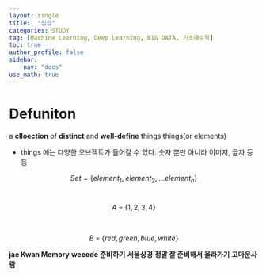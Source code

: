 ```yaml
---
layout: single
title:  "집합"
categories: STUDY
tag: [Machine Learning, Deep Learning, BIG DATA, 기초대수학]
toc: true
author_profile: false
sidebar:
    nav: "docs"
use_math: true
---
```


# Defuniton
a **clloection** of **distinct**  and **well-define** things things(or elements)

- things 에는 다양한 오브젝트가 들어갈 수 있다. 숫자 뿐만 아니라 이미지, 글자 등등

$$
Set = {\{element_1,\;element_2,\;...element_n}\}
$$
<br/>

$$
 A\;=\;{\{1,2,3,4}\}
$$

<br/>

$$
B\;=\;{\{red,green,blue,white}\}
$$

**jae Kwan Memory**
**wecode 준비하기**
**서울상경**
**정말 잘 준비해서 올라가기**
**고마운사람**
